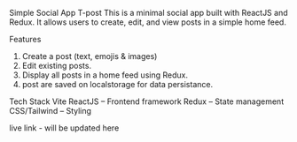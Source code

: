 Simple Social App T-post
This is a minimal social app built with ReactJS and Redux. It allows users to create, edit, and view posts in a simple home feed.

Features
1. Create a post (text, emojis & images)
2. Edit existing posts.
3. Display all posts in a home feed using Redux.
4. post are saved on localstorage for data persistance.

Tech Stack
Vite ReactJS – Frontend framework
Redux – State management
CSS/Tailwind – Styling

live link - will be updated here

